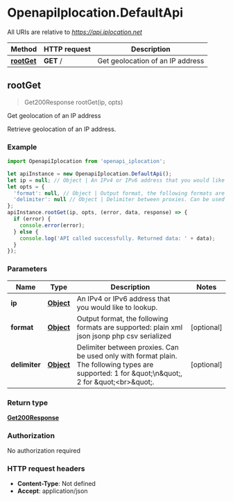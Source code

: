 # OpenapiIplocation.DefaultApi

All URIs are relative to *https://api.iplocation.net*

Method | HTTP request | Description
------------- | ------------- | -------------
[**rootGet**](DefaultApi.md#rootGet) | **GET** / | Get geolocation of an IP address



## rootGet

> Get200Response rootGet(ip, opts)

Get geolocation of an IP address

Retrieve geolocation of an IP address. 

### Example

```javascript
import OpenapiIplocation from 'openapi_iplocation';

let apiInstance = new OpenapiIplocation.DefaultApi();
let ip = null; // Object | An IPv4 or IPv6 address that you would like to lookup.
let opts = {
  'format': null, // Object | Output format, the following formats are supported: plain xml json jsonp php csv serialized
  'delimiter': null // Object | Delimiter between proxies. Can be used only with format plain. The following types are supported: 1 for \"\\n\", 2 for \"<br>\".
};
apiInstance.rootGet(ip, opts, (error, data, response) => {
  if (error) {
    console.error(error);
  } else {
    console.log('API called successfully. Returned data: ' + data);
  }
});
```

### Parameters


Name | Type | Description  | Notes
------------- | ------------- | ------------- | -------------
 **ip** | [**Object**](.md)| An IPv4 or IPv6 address that you would like to lookup. | 
 **format** | [**Object**](.md)| Output format, the following formats are supported: plain xml json jsonp php csv serialized | [optional] 
 **delimiter** | [**Object**](.md)| Delimiter between proxies. Can be used only with format plain. The following types are supported: 1 for \&quot;\\n\&quot;, 2 for \&quot;&lt;br&gt;\&quot;. | [optional] 

### Return type

[**Get200Response**](Get200Response.md)

### Authorization

No authorization required

### HTTP request headers

- **Content-Type**: Not defined
- **Accept**: application/json

